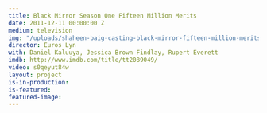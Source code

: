 ```yaml
---
title: Black Mirror Season One Fifteen Million Merits
date: 2011-12-11 00:00:00 Z
medium: television
img: "/uploads/shaheen-baig-casting-black-mirror-fifteen-million-merits.jpg"
director: Euros Lyn
with: Daniel Kaluuya, Jessica Brown Findlay, Rupert Everett
imdb: http://www.imdb.com/title/tt2089049/
video: s0qeyut84w
layout: project
is-in-production: 
is-featured: 
featured-image: 
---
```


